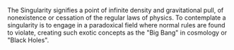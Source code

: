 
The Singularity signifies a point of infinite density and gravitational pull, of nonexistence or cessation of the regular laws of physics. To contemplate a singularity is to engage in a paradoxical field where normal rules are found to violate, creating such exotic concepts as the "Big Bang" in cosmology or "Black Holes".

